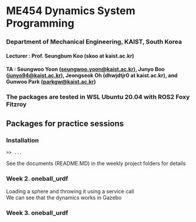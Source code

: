 # ME454 Dynamics System Programming
### Department of Mechanical Engineering, KAIST, South Korea  
#### Lecturer : Prof. Seungbum Koo (skoo at kaist.ac.kr)  
#### TA : Seungwoo Yoon (seungwoo.yoon@kaist.ac.kr), Junyo Boo (junyo94@kaist.ac.kr), Jeongseok Oh (dhwjdtjr0 at kaist.ac.kr), and Gunwoo Park (parkgw@kaist.ac.kr)
### The packages are tested in WSL Ubuntu 20.04 with ROS2 Foxy Fitzroy
## Packages for practice sessions

### Installation
```
>> ... 
```
See the documents (README.MD) in the weekly project folders for details

### Week 2. oneball_urdf
Loading a sphere and throwing it using a service call  
We can see that the dynamics works in Gazebo  

### Week 3. oneball_urdf

